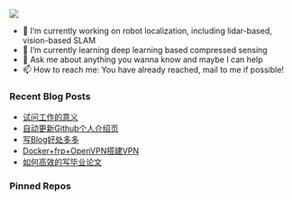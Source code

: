 ![](https://capsule-render.vercel.app/api?type=waving&height=200&text=BILL&desc=Please%20visit%20www.bingfeng.tech&fontAlignY=40&color=gradient)

- 🔭 I’m currently working on robot localization, including lidar-based, vision-based SLAM
- 🌱 I’m currently learning deep learning based compressed sensing
- 💬 Ask me about anything you wanna know and maybe I can help
- 📫 How to reach me: You have already reached, mail to me if possible!

<div>

### Recent Blog Posts

* [试问工作的意义](https://sunbingfeng.github.io/blog/The_Meaning_Of_Work/)
* [自动更新Github个人介绍页](https://sunbingfeng.github.io/blog/Update_Github_Intro_Pages/)
* [写Blog好处多多](https://sunbingfeng.github.io/blog/Please_Write_More/)
* [Docker+frp+OpenVPN搭建VPN](https://sunbingfeng.github.io/blog/how_to_setup_a_vpn/)
* [如何高效的写毕业论文](https://sunbingfeng.github.io/blog/how_to_write_thesis_efficiently/)
### Pinned Repos

</div>
